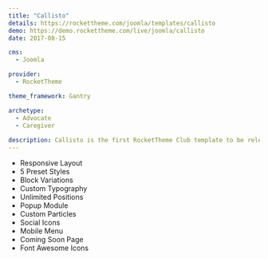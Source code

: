 ```yaml
---
title: "Callisto"
details: https://rockettheme.com/joomla/templates/callisto
demo: https://demo.rockettheme.com/live/joomla/callisto
date: 2017-08-15

cms: 
  - Joomla

provider: 
  - RocketTheme

theme_framework: Gantry

archetype:
  - Advocate
  - Caregiver
  
description: Callisto is the first RocketTheme Club template to be released on the new Gantry 5 Framework, marking the dawn of a new era of powerful, highly customizable and mobile friendly web building, and complemented by a vibrant, engaging visual design.
---
```


* Responsive Layout
* 5 Preset Styles
* Block Variations
* Custom Typography
* Unlimited Positions
* Popup Module
* Custom Particles
* Social Icons
* Mobile Menu
* Coming Soon Page
* Font Awesome Icons	